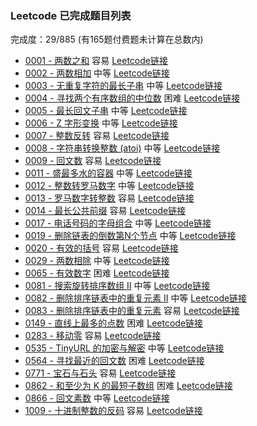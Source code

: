 ### Leetcode 已完成题目列表
完成度：29/885 (有165题付费题未计算在总数内)
- [0001 - 两数之和](0001-0100/0001.two-sum.js) 容易 [Leetcode链接](https://leetcode-cn.com/problems/two-sum/)
- [0002 - 两数相加](0001-0100/0002.add-two-numbers.js) 中等 [Leetcode链接](https://leetcode-cn.com/problems/add-two-numbers/)
- [0003 - 无重复字符的最长子串](0001-0100/0003.longest-substring-without-repeating-characters.js) 中等 [Leetcode链接](https://leetcode-cn.com/problems/longest-substring-without-repeating-characters/)
- [0004 - 寻找两个有序数组的中位数](0001-0100/0004.median-of-two-sorted-arrays.js) 困难 [Leetcode链接](https://leetcode-cn.com/problems/median-of-two-sorted-arrays/)
- [0005 - 最长回文子串](0001-0100/0005.longest-palindromic-substring.js) 中等 [Leetcode链接](https://leetcode-cn.com/problems/longest-palindromic-substring/)
- [0006 - Z 字形变换](0001-0100/0006.zigzag-conversion.js) 中等 [Leetcode链接](https://leetcode-cn.com/problems/zigzag-conversion/)
- [0007 - 整数反转](0001-0100/0007.reverse-integer.js) 容易 [Leetcode链接](https://leetcode-cn.com/problems/reverse-integer/)
- [0008 - 字符串转换整数 (atoi)](0001-0100/0008.string-to-integer-atoi.js) 中等 [Leetcode链接](https://leetcode-cn.com/problems/string-to-integer-atoi/)
- [0009 - 回文数](0001-0100/0009.palindrome-number.js) 容易 [Leetcode链接](https://leetcode-cn.com/problems/palindrome-number/)
- [0011 - 盛最多水的容器](0001-0100/0011.container-with-most-water.js) 中等 [Leetcode链接](https://leetcode-cn.com/problems/container-with-most-water/)
- [0012 - 整数转罗马数字](0001-0100/0012.integer-to-roman.js) 中等 [Leetcode链接](https://leetcode-cn.com/problems/integer-to-roman/)
- [0013 - 罗马数字转整数](0001-0100/0013.roman-to-integer.js) 容易 [Leetcode链接](https://leetcode-cn.com/problems/roman-to-integer/)
- [0014 - 最长公共前缀](0001-0100/0014.longest-common-prefix.js) 容易 [Leetcode链接](https://leetcode-cn.com/problems/longest-common-prefix/)
- [0017 - 电话号码的字母组合](0001-0100/0017.letter-combinations-of-a-phone-number.js) 中等 [Leetcode链接](https://leetcode-cn.com/problems/letter-combinations-of-a-phone-number/)
- [0019 - 删除链表的倒数第N个节点](0001-0100/0019.remove-nth-node-from-end-of-list.js) 中等 [Leetcode链接](https://leetcode-cn.com/problems/remove-nth-node-from-end-of-list/)
- [0020 - 有效的括号](0001-0100/0020.valid-parentheses.js) 容易 [Leetcode链接](https://leetcode-cn.com/problems/valid-parentheses/)
- [0029 - 两数相除](0001-0100/0029.divide-two-integers.js) 中等 [Leetcode链接](https://leetcode-cn.com/problems/divide-two-integers/)
- [0065 - 有效数字](0001-0100/0065.valid-number.js) 困难 [Leetcode链接](https://leetcode-cn.com/problems/valid-number/)
- [0081 - 搜索旋转排序数组 II](0001-0100/0081.search-in-rotated-sorted-array-ii.js) 中等 [Leetcode链接](https://leetcode-cn.com/problems/search-in-rotated-sorted-array-ii/)
- [0082 - 删除排序链表中的重复元素 II](0001-0100/0082.remove-duplicates-from-sorted-list-ii.js) 中等 [Leetcode链接](https://leetcode-cn.com/problems/remove-duplicates-from-sorted-list-ii/)
- [0083 - 删除排序链表中的重复元素](0001-0100/0083.remove-duplicates-from-sorted-list.js) 容易 [Leetcode链接](https://leetcode-cn.com/problems/remove-duplicates-from-sorted-list/)
- [0149 - 直线上最多的点数](0101-0200/0149.max-points-on-a-line.js) 困难 [Leetcode链接](https://leetcode-cn.com/problems/max-points-on-a-line/)
- [0283 - 移动零](0201-0300/0283.move-zeroes.js) 容易 [Leetcode链接](https://leetcode-cn.com/problems/move-zeroes/)
- [0535 - TinyURL 的加密与解密](0501-0600/0535.encode-and-decode-tinyurl.js) 中等 [Leetcode链接](https://leetcode-cn.com/problems/encode-and-decode-tinyurl/)
- [0564 - 寻找最近的回文数](0501-0600/0564.find-the-closest-palindrome.js) 困难 [Leetcode链接](https://leetcode-cn.com/problems/find-the-closest-palindrome/)
- [0771 - 宝石与石头](0701-0800/0771.jewels-and-stones.js) 容易 [Leetcode链接](https://leetcode-cn.com/problems/jewels-and-stones/)
- [0862 - 和至少为 K 的最短子数组](0801-0900/0862.shortest-subarray-with-sum-at-least-k.js) 困难 [Leetcode链接](https://leetcode-cn.com/problems/shortest-subarray-with-sum-at-least-k/)
- [0866 - 回文素数](0801-0900/0866.prime-palindrome.js) 中等 [Leetcode链接](https://leetcode-cn.com/problems/prime-palindrome/)
- [1009 - 十进制整数的反码](1001-1100/1009.complement-of-base-10-integer.js) 容易 [Leetcode链接](https://leetcode-cn.com/problems/complement-of-base-10-integer/)